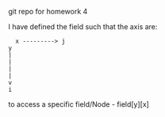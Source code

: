 git repo for homework 4

I have defined the field such that the axis are:
```
  x ---------> j
y
|
|
|
|
v
i
```

to access a specific field/Node - field[y][x]
